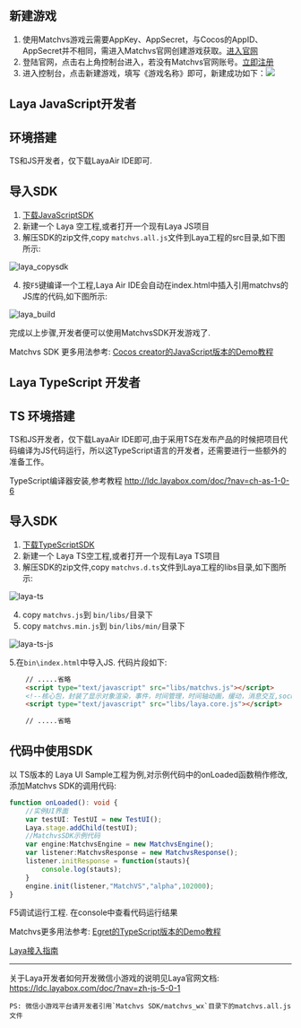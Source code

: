 ## 新建游戏

1. 使用Matchvs游戏云需要AppKey、AppSecret，与Cocos的AppID、AppSecret并不相同，需进入Matchvs官网创建游戏获取。[进入官网](http://www.matchvs.com/manage/gameContentList/)
2. 登陆官网，点击右上角控制台进入，若没有Matchvs官网账号。[立即注册](http://www.matchvs.com/vsRegister)
3. 进入控制台，点击新建游戏，填写《游戏名称》即可，新建成功如下：![](http://imgs.matchvs.com/static/2_2.png)

## Laya JavaScript开发者

## 环境搭建
TS和JS开发者，仅下载LayaAir IDE即可.

## 导入SDK

1. [下载JavaScriptSDK](http://www.matchvs.com/serviceDownload)
2. 新建一个 Laya 空工程,或者打开一个现有Laya JS项目
3. 解压SDK的zip文件,copy `matchvs.all.js`文件到Laya工程的src目录,如下图所示:



![laya_copysdk](http://imgs.matchvs.com/static/Laya/laya_copysdk.png)



4. 按`F5`键编译一个工程,Laya Air IDE会自动在index.html中插入引用matchvs的JS库的代码,如下图所示:


![laya_build](http://imgs.matchvs.com/static/Laya/laya_build.png)



完成以上步骤,开发者便可以使用MatchvsSDK开发游戏了.

Matchvs SDK 更多用法参考:
[Cocos creator的JavaScript版本的Demo教程](http://www.matchvs.com/service?page=Demo-Creator)

## Laya TypeScript 开发者


## TS 环境搭建   

TS和JS开发者，仅下载LayaAir IDE即可,由于采用TS在发布产品的时候把项目代码编译为JS代码运行，所以这TypeScript语言的开发者，还需要进行一些额外的准备工作。

TypeScript编译器安装,参考教程
http://ldc.layabox.com/doc/?nav=ch-as-1-0-6

## 导入SDK

1. [下载TypeScriptSDK](http://www.matchvs.com/serviceDownload)
2. 新建一个 Laya TS空工程,或者打开一个现有Laya TS项目
3. 解压SDK的zip文件,copy `matchvs.d.ts`文件到Laya工程的libs目录,如下图所示:

![laya-ts](http://imgs.matchvs.com/static/Laya/laya-ts.png)

4. copy `matchvs.js`到 `bin/libs/`目录下
5. copy `matchvs.min.js`到 `bin/libs/min/`目录下

![laya-ts-js](http://imgs.matchvs.com/static/Laya/laya-ts-js.png)


5.在`bin\index.html`中导入JS.
代码片段如下:
```HTML
	// .....省略
	<script type="text/javascript" src="libs/matchvs.js"></script>
    <!--核心包，封装了显示对象渲染，事件，时间管理，时间轴动画，缓动，消息交互,socket，本地存储，鼠标触摸，声音，加载，颜色滤镜，位图字体等-->
	<script type="text/javascript" src="libs/laya.core.js"></script>
	
	// .....省略
```
## 代码中使用SDK

以 TS版本的 Laya UI Sample工程为例,对示例代码中的onLoaded函数稍作修改,添加Matchvs SDK的调用代码:
``` TypeScript
function onLoaded(): void {
	//实例UI界面
	var testUI: TestUI = new TestUI();
	Laya.stage.addChild(testUI);
	//MatchvsSDK示例代码
	var engine:MatchvsEngine = new MatchvsEngine();
	var listener:MatchvsResponse = new MatchvsResponse();
	listener.initResponse = function(stauts){
		console.log(stauts);
	}
	engine.init(listener,"MatchVS","alpha",102000);
}
```
F5调试运行工程. 在console中查看代码运行结果

Matchvs更多用法参考:
[Egret的TypeScript版本的Demo教程](http://www.matchvs.com/service?page=DemoEgret)

[Laya接入指南](http://www.matchvs.com/service?page=guideLaya)

---------
关于Laya开发者如何开发微信小游戏的说明见Laya官网文档:
https://ldc.layabox.com/doc/?nav=zh-js-5-0-1

	PS: 微信小游戏平台请开发者引用`Matchvs SDK/matchvs_wx`目录下的matchvs.all.js文件
